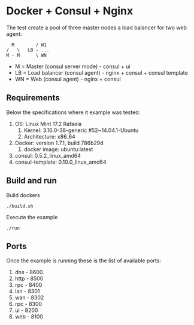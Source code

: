 # Docker + Consul + Nginx

The test create a pool of three master nodes a load balancer for two web agent:

	  M        / W1
	/   \   LB - ...
	M - M      \ WN

* M = Master (consul server mode) - consul + ui
* LB = Load balancer (consul agent) - nginx + consul + consul template
* WN = Web (consul agent) - nginx + consul 

## Requirements

Below the specifications where it example was tested:

1. OS: Linux Mint 17.2 Rafaela
	1. Kernel: 3.16.0-38-generic #52~14.04.1-Ubuntu 
	2. Architecture: x86_64
2. Docker: version 1.7.1, build 786b29d
	1. docker image: ubuntu:latest
3. consul: 0.5.2_linux_amd64
4. consul-template: 0.10.0_linux_amd64

## Build and run

Build dockers
	
```shell
./build.sh
```

Execute the example

```shell
./run
``` 

## Ports 

Once the example is running these is the list of available ports:

1. dns - 8600.
2. http - 8500
3. rpc - 8400
4. lan - 8301
5. wan - 8302
6. rpc - 8300
7. ui - 8200
8. web - 8100
